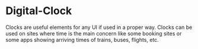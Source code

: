 # Digital-Clock
Clocks are useful elements for any UI if used in a proper way. Clocks can be used on sites where time is the main concern like some booking sites or some apps showing arriving times of trains, buses, flights, etc.

